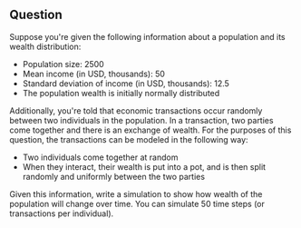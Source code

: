 ## Question
Suppose you're given the following information about a population and its wealth distribution:

* Population size: 2500
* Mean income (in USD, thousands): 50
* Standard deviation of income (in USD, thousands): 12.5
* The population wealth is initially normally distributed

Additionally, you're told that economic transactions occur randomly between two individuals in the population. In a transaction, two parties come together and there is an exchange of wealth. For the purposes of this question, the transactions can be modeled in the following way:

* Two individuals come together at random
* When they interact, their wealth is put into a pot, and is then split randomly and uniformly between the two parties

Given this information, write a simulation to show how wealth of the population will change over time. You can simulate 50 time steps (or transactions per individual).

<!-- ## Solution:
[Click here](https://colab.research.google.com/drive/1JKVLiLquCjsz4tBfhNBYHpcy4mnoygoM) to view this solution in an interactive Colab (Jupyter) notebook. -->

